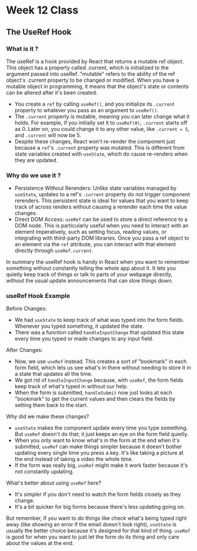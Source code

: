 # Week 12 Class

## The UseRef Hook

### What is it ?

The useRef is a hook provided by React that returns a mutable ref object. This object has a property called .current, which is initialized to the argument passed into useRef. "mutable" refers to the ability of the ref object's .current property to be changed or modified. When you have a mutable object in programming, it means that the object's state or contents can be altered after it's been created.

- You create a `ref` by calling `useRef()`, and you initialize its `.current` property to whatever you pass as an argument to `useRef()`.
- The `.current` property is mutable, meaning you can later change what it holds. For example, if you initially set it to `useRef(0)`, `.current` starts off as 0. Later on, you could change it to any other value, like `.current = 5`, and `.current` will now be 5.
- Despite these changes, React won't re-render the component just because a `ref`'s `.current` property was mutated. This is different from state variables created with `useState`, which do cause re-renders when they are updated.

### Why do we use it ?

- Persistence Without Rerenders: Unlike state variables managed by `useState`, updates to a ref's `.current` property do not trigger component rerenders. This persistent state is ideal for values that you want to keep track of across renders without causing a rerender each time the value changes.
- Direct DOM Access: `useRef` can be used to store a direct reference to a DOM node. This is particularly useful when you need to interact with an element imperatively, such as setting focus, reading values, or integrating with third-party DOM libraries. Once you pass a ref object to an element via the `ref` attribute, you can interact with that element directly through `useRef.current`.

In summary the useRef hook is handy in React when you want to remember something without constantly telling the whole app about it. It lets you quietly keep track of things or talk to parts of your webpage directly, without the usual update announcements that can slow things down.

### useRef Hook Example

Before Changes:

- We had `useState` to keep track of what was typed into the form fields. Whenever you typed something, it updated the state.
- There was a function called `handleInputChange` that updated this state every time you typed or made changes to any input field.

After Changes:

- Now, we use `useRef` instead. This creates a sort of "bookmark" in each form field, which lets us see what's in there without needing to store it in a state that updates all the time.
- We got rid of `handleInputChange` because, with `useRef`, the form fields keep track of what's typed in without our help.
- When the form is submitted, `handleSubmit` now just looks at each "bookmark" to get the current values and then clears the fields by setting them back to the start.

Why did we make these changes?

- `useState` makes the component update every time you type something. But `useRef` doesn't do that; it just keeps an eye on the form field quietly.
- When you only want to know what's in the form at the end when it's submitted, `useRef` can make things simpler because it doesn't bother updating every single time you press a key. It's like taking a picture at the end instead of taking a video the whole time.
- If the form was really big, `useRef` might make it work faster because it's not constantly updating.

What's better about using `useRef` here?

- It's simpler if you don't need to watch the form fields closely as they change.
- It's a bit quicker for big forms because there's less updating going on.

But remember, if you want to do things like check what's being typed right away (like showing an error if the email doesn't look right), `useState` is usually the better choice because it's designed for that kind of thing. `useRef` is good for when you want to just let the form do its thing and only care about the values at the end.
